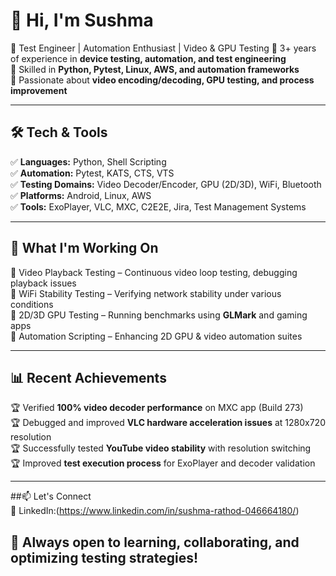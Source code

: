 # 👋 Hi, I'm Sushma

🔹 Test Engineer | Automation Enthusiast | Video & GPU Testing
🔹 3+ years of experience in **device testing, automation, and test engineering**  
🔹 Skilled in **Python, Pytest, Linux, AWS, and automation frameworks**  
🔹 Passionate about **video encoding/decoding, GPU testing, and process improvement**  

---

## 🛠️ Tech & Tools  
✅ **Languages:** Python, Shell Scripting  
✅ **Automation:** Pytest, KATS, CTS, VTS  
✅ **Testing Domains:** Video Decoder/Encoder, GPU (2D/3D), WiFi, Bluetooth  
✅ **Platforms:** Android, Linux, AWS  
✅ **Tools:** ExoPlayer, VLC, MXC, C2E2E, Jira, Test Management Systems  

---

## 🚀 What I'm Working On  
🔸 Video Playback Testing – Continuous video loop testing, debugging playback issues  
🔸 WiFi Stability Testing – Verifying network stability under various conditions  
🔸 2D/3D GPU Testing – Running benchmarks using **GLMark** and gaming apps  
🔸 Automation Scripting – Enhancing 2D GPU & video automation suites

---

## 📊 Recent Achievements  
🏆 Verified **100% video decoder performance** on MXC app (Build 273)  
🏆 Debugged and improved **VLC hardware acceleration issues** at 1280x720 resolution  
🏆 Successfully tested **YouTube video stability** with resolution switching  
🏆 Improved **test execution process** for ExoPlayer and decoder validation  

---

##📫 Let's Connect  
💼 LinkedIn:(https://www.linkedin.com/in/sushma-rathod-046664180/) 

## 🚀 Always open to learning, collaborating, and optimizing testing strategies!  
